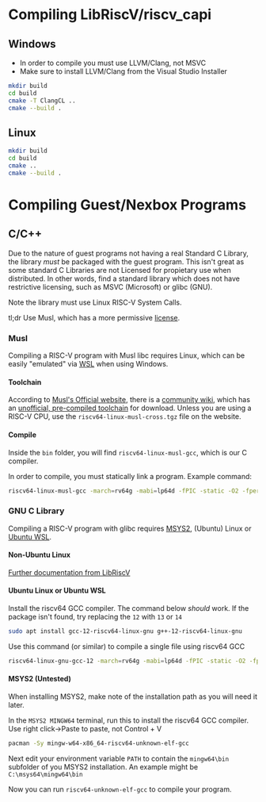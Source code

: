 # Compiling LibRiscV/riscv_capi

## Windows

- In order to compile you must use LLVM/Clang, not MSVC
- Make sure to install LLVM/Clang from the Visual Studio Installer

```bash
mkdir build
cd build
cmake -T ClangCL ..
cmake --build .
```

## Linux

```bash
mkdir build
cd build
cmake ..
cmake --build .
```

# Compiling Guest/Nexbox Programs

## C/C++

Due to the nature of guest programs not having a real Standard C Library, the library *must* be packaged with the guest program. This isn't great as some standard C Libraries are not Licensed for propietary use when distributed. In other words, find a standard library which does not have restrictive licensing, such as MSVC (Microsoft) or glibc (GNU).

Note the library must use Linux RISC-V System Calls.

tl;dr
Use Musl, which has a more permissive [license](https://git.musl-libc.org/cgit/musl/tree/COPYRIGHT).

### Musl

Compiling a RISC-V program with Musl libc requires Linux, which can be easily "emulated" via [WSL](https://learn.microsoft.com/en-us/windows/wsl/install) when using Windows.

#### Toolchain

According to [Musl's Official website](https://musl.libc.org/), there is a [community wiki](https://wiki.musl-libc.org/), which has an [unofficial, pre-compiled toolchain](https://musl.cc/) for download. Unless you are using a RISC-V CPU, use the `riscv64-linux-musl-cross.tgz` file on the website.

#### Compile

Inside the `bin` folder, you will find `riscv64-linux-musl-gcc`, which is our C compiler.

In order to compile, you must statically link a program. Example command:

```bash
riscv64-linux-musl-gcc -march=rv64g -mabi=lp64d -fPIC -static -O2 -fpermissive test.cpp -o test.elf
```

### GNU C Library

Compiling a RISC-V program with glibc requires [MSYS2](https://www.msys2.org/), (Ubuntu) Linux or [Ubuntu WSL](https://learn.microsoft.com/en-us/windows/wsl/install).

#### Non-Ubuntu Linux

[Further documentation from LibRiscV](https://github.com/libriscv/libriscv/blob/master/docs/INTEGRATION.md#compiling-a-risc-v-program)

#### Ubuntu Linux or Ubuntu WSL

Install the riscv64 GCC compiler. The command below *should* work. If the package isn't found, try replacing the `12` with `13` or `14`

```bash
sudo apt install gcc-12-riscv64-linux-gnu g++-12-riscv64-linux-gnu
```

Use this command (or similar) to compile a single file using riscv64 GCC

```bash
riscv64-linux-gnu-gcc-12 -march=rv64g -mabi=lp64d -fPIC -static -O2 -fpermissive main.cpp -o script.elf
```

#### MSYS2 (Untested)

When installing MSYS2, make note of the installation path as you will need it later.

In the `MSYS2 MINGW64` terminal, run this to install the riscv64 GCC compiler. Use right click->Paste to paste, not Control + V

```bash
pacman -Sy mingw-w64-x86_64-riscv64-unknown-elf-gcc
```

Next edit your environment variable `PATH` to contain the `mingw64\bin` subfolder of you MSYS2 installation. An example might be `C:\msys64\mingw64\bin`

Now you can run `riscv64-unknown-elf-gcc` to compile your program.
